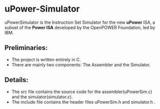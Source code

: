 # uPower-Simulator

uPowerSimulator is the Instruction Set Simulator for the new **uPower** ISA, a subset of the **Power ISA** developed by the OpenPOWER Foundation, led by IBM.

## Preliminaries:
- The project is written entirely in C.
- There are mainly two components: The Assembler and the Simulator.

## Details:
- The src file contains the source code for the assembler(uPowerSim.c) and the simulator(simulator.c).
- The include file contains the header files uPowerSim.h and simulator.h .
